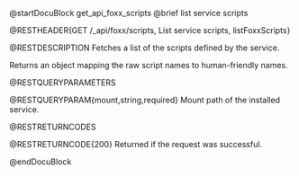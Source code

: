 @startDocuBlock get_api_foxx_scripts
@brief list service scripts

@RESTHEADER{GET /_api/foxx/scripts, List service scripts, listFoxxScripts}

@RESTDESCRIPTION
Fetches a list of the scripts defined by the service.

Returns an object mapping the raw script names to human-friendly names.

@RESTQUERYPARAMETERS

@RESTQUERYPARAM{mount,string,required}
Mount path of the installed service.

@RESTRETURNCODES

@RESTRETURNCODE{200}
Returned if the request was successful.

@endDocuBlock
